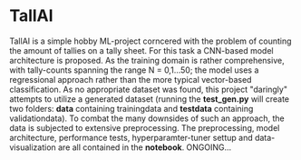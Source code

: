 # TallAI
TallAI is a simple hobby ML-project corncered with the problem of counting the amount of tallies on a tally sheet. For this task a CNN-based model architecture is proposed. 
As the training domain is rather comprehensive, with tally-counts spanning the range N = 0,1...50; the model uses a regressional approach rather than the more typical 
vector-based classification. As no appropriate dataset was found, this project "daringly" attempts to utilize a generated dataset (running the **test_gen.py** will create two folders: **data** containing trainingdata and **testdata** containing validationdata). 
To combat the many downsides of such an approach, the data is subjected to extensive preprocessing. The preprocessing, model architecture, performance tests, hyperparamter-tuner settup and data-visualization are all contained in the **notebook**. ONGOING...
